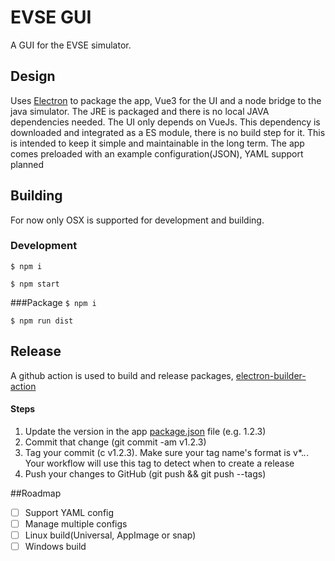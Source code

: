 # EVSE GUI
A GUI for the EVSE simulator.

## Design
Uses [Electron](https://www.electronjs.org/) to package the app, Vue3 for the UI and a node bridge to the java simulator.
The JRE is packaged and there is no local JAVA dependencies needed.
The UI only depends on VueJs. This dependency is downloaded and integrated as a ES module, there is no build step for it. This is intended to keep it simple and maintainable in the long term.
The app comes preloaded with an example configuration(JSON), YAML support planned

## Building
For now only OSX is supported for development and building.

### Development
``$ npm i``

``$ npm start``

###Package
``$ npm i``

``$ npm run dist``

## Release
A github action is used to build and release packages, [electron-builder-action](https://github.com/marketplace/actions/electron-builder-action)

#### Steps
1. Update the version in the app [package.json](./src/package.json) file (e.g. 1.2.3)
2. Commit that change (git commit -am v1.2.3)
3. Tag your commit (c v1.2.3). Make sure your tag name's format is v*.*.*. Your workflow will use this tag to detect when to create a release
4. Push your changes to GitHub (git push && git push --tags)

##Roadmap
* [ ] Support YAML config 
* [ ] Manage multiple configs
* [ ] Linux build(Universal, AppImage or snap)
* [ ] Windows build
